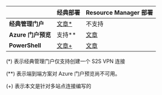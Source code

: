 | | **经典部署** | **Resource Manager 部署** |
|----------------------------------------|--------------|----------------------|
| **经典管理门户** |[文章*](/documentation/articles/vpn-gateway-site-to-site-create/) | 不支持 |
| **Azure 门户预览** | 支持** | [文章](/documentation/articles/vpn-gateway-howto-site-to-site-resource-manager-portal/)|
| **PowerShell** |[文章+](/documentation/articles/vpn-gateway-multi-site/) | [文章](/documentation/articles/vpn-gateway-create-site-to-site-rm-powershell/)| 

(*) 表示经典管理门户仅支持创建一个 S2S VPN 连接

(**) 表示端到端方案对 Azure 门户预览尚不可用。

(+) 表示本文是针对多站点连接编写的

<!---HONumber=Mooncake_0822_2016-->